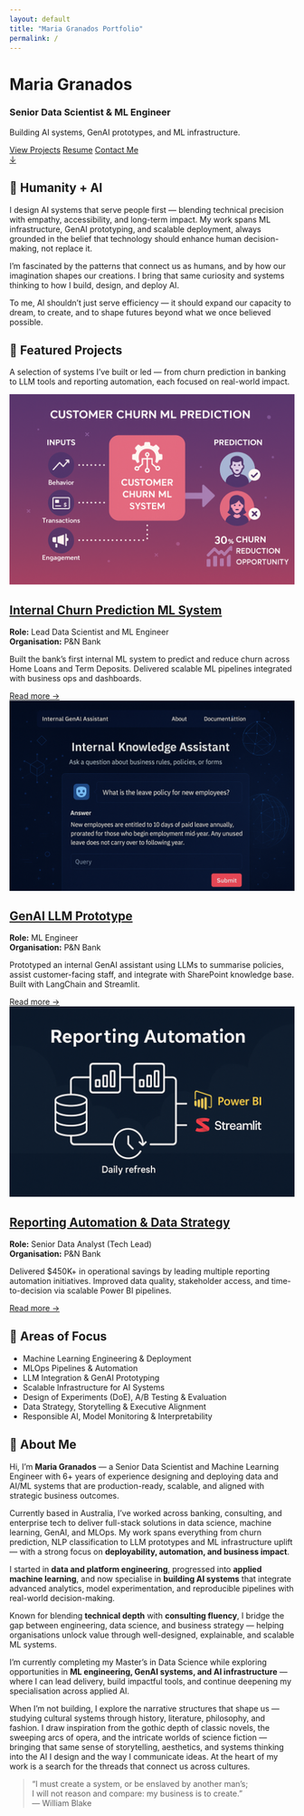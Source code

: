 ```yaml
---
layout: default
title: "Maria Granados Portfolio"
permalink: /
---
```


<!-- HERO SECTION -->
<div id="hero-diagonal">
  <div class="container text-center text-white">
    <h1><strong>Maria Granados</strong></h1>
    <h3>Senior Data Scientist & ML Engineer</h3>
    <p>Building AI systems, GenAI prototypes, and ML infrastructure.</p>
    <a href="#projects" class="btn btn-light m-2">View Projects</a>
    <a href="/cv/" class="btn btn-outline-light m-2">Resume</a>
    <a href="mailto:maria.v.granadosj@gmail.com" class="btn btn-outline-light m-2" aria-label="Email Maria">Contact Me</a>
    <div class="scroll-cue mt-5"><a href="#intro">↓</a></div>
  </div>
</div>

<!-- HUMANITY + AI Intro -->
<section id="intro" class="card-section light-bg">
  <div class="inner-card">
    <h2>🎨 Humanity + AI</h2>
    <p>I design AI systems that serve people first — blending technical precision with empathy, accessibility, and long-term impact. My work spans ML infrastructure, GenAI prototyping, and scalable deployment, always grounded in the belief that technology should enhance human decision-making, not replace it.</p>
    <p>I’m fascinated by the patterns that connect us as humans, and by how our imagination shapes our creations. I bring that same curiosity and systems thinking to how I build, design, and deploy AI.</p>
    <p>To me, AI shouldn’t just serve efficiency — it should expand our capacity to dream, to create, and to shape futures beyond what we once believed possible.</p>
  </div>
</section>

<!-- PROJECTS INTRO -->
<section id="projects" class="card-section dark-bg">
  <div class="inner-card">
    <h2>🚀 Featured Projects</h2>
    <p class="text-center mb-5"> 
    A selection of systems I’ve built or led — from churn prediction in banking to LLM tools and reporting automation, each focused on real-world impact.
    </p>
  </div>
</section>

<!-- PROJECT 1 -->
<section class="card-section light-bg">
  <div class="inner-card row align-items-center">
    <div class="col-md-6">
      <img src="/assets/img/churn-header.png" alt="Churn Prediction System" class="img-fluid rounded shadow">
    </div>
    <div class="col-md-6">
      <h2><a href="{{ '/churn-prediction' | relative_url }}" class="project-link">Internal Churn Prediction ML System</a></h2>
      <p><strong>Role:</strong> Lead Data Scientist and ML Engineer<br/>
      <strong>Organisation:</strong> P&N Bank</p>
      <p>Built the bank’s first internal ML system to predict and reduce churn across Home Loans and Term Deposits. Delivered scalable ML pipelines integrated with business ops and dashboards.</p>
      <a href="{{ '/churn-prediction' | relative_url }}" class="read-more">Read more →</a>
    </div>
  </div>
</section>

<!-- PROJECT 2 -->
<section class="card-section dark-bg">
  <div class="inner-card row align-items-center flex-row-reverse">
    <div class="col-md-6">
      <img src="/assets/img/genai-header.png" alt="GenAI LLM Prototype" class="img-fluid rounded shadow">
    </div>
    <div class="col-md-6">
      <h2><a href="{{ '/llm-genai-prototype' | relative_url }}" class="project-link">GenAI LLM Prototype</a></h2>
      <p><strong>Role:</strong> ML Engineer<br/>
      <strong>Organisation:</strong> P&N Bank</p>
      <p>Prototyped an internal GenAI assistant using LLMs to summarise policies, assist customer-facing staff, and integrate with SharePoint knowledge base. Built with LangChain and Streamlit.</p>
      <a href="{{ '/llm-genai-prototype' | relative_url }}" class="read-more">Read more →</a>
    </div>
  </div>
</section>

<!-- PROJECT 3 -->
<section class="card-section light-bg">
  <div class="inner-card row align-items-center">
    <div class="col-md-6">
      <img src="/assets/img/reporting.png" alt="Reporting Automation" class="img-fluid rounded shadow">
    </div>
    <div class="col-md-6">
      <h2><a href="{{ '/reporting-automation' | relative_url }}" class="project-link">Reporting Automation & Data Strategy</a></h2>
      <p><strong>Role:</strong> Senior Data Analyst (Tech Lead)<br/>
      <strong>Organisation:</strong> P&N Bank</p>
      <p>Delivered $450K+ in operational savings by leading multiple reporting automation initiatives. Improved data quality, stakeholder access, and time-to-decision via scalable Power BI pipelines.</p>
      <a href="{{ '/reporting-automation' | relative_url }}" class="read-more">Read more →</a>
    </div>
  </div>
</section>


<!-- AREAS OF FOCUS -->
<section id="focus-areas" class="card-section dark-bg">
  <div class="inner-card">
    <h2>🧠 Areas of Focus</h2>
    <ul class="focus-list">
      <li>Machine Learning Engineering & Deployment</li>
      <li>MLOps Pipelines & Automation</li>
      <li>LLM Integration & GenAI Prototyping</li>
      <li>Scalable Infrastructure for AI Systems</li>
      <li>Design of Experiments (DoE), A/B Testing & Evaluation</li>
      <li>Data Strategy, Storytelling & Executive Alignment</li>
      <li>Responsible AI, Model Monitoring & Interpretability</li>
    </ul>
  </div>
</section>

<!-- ABOUT ME -->
<section id="about-me" class="card-section light-bg">
  <div class="inner-card">
    <h2>🙋 About Me</h2>
    <p>Hi, I’m <strong>Maria Granados</strong> — a Senior Data Scientist and Machine Learning Engineer with 6+ years of experience designing and deploying data and AI/ML systems that are production-ready, scalable, and aligned with strategic business outcomes.</p>
    <p>Currently based in Australia, I’ve worked across banking, consulting, and enterprise tech to deliver full-stack solutions in data science, machine learning, GenAI, and MLOps. My work spans everything from churn prediction, NLP classification to LLM prototypes and ML infrastructure uplift — with a strong focus on <strong>deployability, automation, and business impact</strong>.</p>
    <p>I started in <strong>data and platform engineering</strong>, progressed into <strong>applied machine learning</strong>, and now specialise in <strong>building AI systems</strong> that integrate advanced analytics, model experimentation, and reproducible pipelines with real-world decision-making.</p>
    <p>Known for blending <strong>technical depth</strong> with <strong>consulting fluency</strong>, I bridge the gap between engineering, data science, and business strategy — helping organisations unlock value through well-designed, explainable, and scalable ML systems.</p>
    <p>I’m currently completing my Master’s in Data Science while exploring opportunities in <strong>ML engineering, GenAI systems, and AI infrastructure</strong> — where I can lead delivery, build impactful tools, and continue deepening my specialisation across applied AI.</p>
    <p>When I’m not building, I explore the narrative structures that shape us — studying cultural systems through history, literature, philosophy, and fashion. I draw inspiration from the gothic depth of classic novels, the sweeping arcs of opera, and the intricate worlds of science fiction — bringing that same sense of storytelling, aesthetics, and systems thinking into the AI I design and the way I communicate ideas. At the heart of my work is a search for the threads that connect us across cultures.</p>
  </div>
</section>


<!-- WILLIAM BLAKE QUOTE -->
<section class="card-section dark-bg">
  <div class="inner-card">
    <blockquote>
      <p>
        “I must create a system, or be enslaved by another man’s;<br>
        I will not reason and compare: my business is to create.”<br>
        — William Blake
      </p>
    </blockquote>
  </div>
</section>

